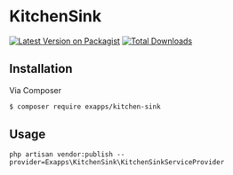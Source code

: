 # KitchenSink

[![Latest Version on Packagist][ico-version]][link-packagist]
[![Total Downloads][ico-downloads]][link-downloads]

## Installation

Via Composer

``` bash
$ composer require exapps/kitchen-sink
```

## Usage

```
php artisan vendor:publish --provider=Exapps\KitchenSink\KitchenSinkServiceProvider
```

[ico-version]: https://img.shields.io/packagist/v/exapps/kitchen-sink.svg?style=flat-square
[ico-downloads]: https://img.shields.io/packagist/dt/exapps/kitchen-sink.svg?style=flat-square
[ico-travis]: https://img.shields.io/travis/exapps/kitchen-sink/master.svg?style=flat-square
[ico-styleci]: https://styleci.io/repos/12345678/shield

[link-packagist]: https://packagist.org/packages/exapps/kitchen-sink
[link-downloads]: https://packagist.org/packages/exapps/kitchen-sink
[link-travis]: https://travis-ci.org/exapps/kitchen-sink
[link-styleci]: https://styleci.io/repos/12345678
[link-author]: https://github.com/exapps
[link-contributors]: ../../contributors
